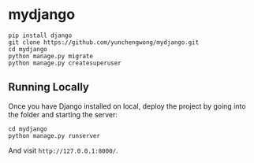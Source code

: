 # mydjango

```
pip install django
git clone https://github.com/yunchengwong/mydjango.git
cd mydjango
python manage.py migrate
python manage.py createsuperuser
```

## Running Locally

Once you have Django installed on local, deploy the project by going into the folder and starting the server:

```
cd mydjango
python manage.py runserver
```

And visit `http://127.0.0.1:8000/`.
